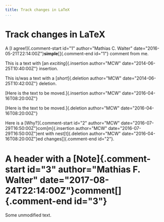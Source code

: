 ```yaml
---
title: Track changes in LaTeX
...
```


# Track changes in LaTeX

A [I agree!]{.comment-start id="1" author="Mathias C. Walter" date="2016-05-21T22:14:00Z"}**simple**[]{.comment-end id="1"} comment from me.

This is a text with [an *exciting*]{.insertion author="MCW" date="2014-06-25T10:40:00Z"} insertion.

This is/was a text with a [*short*]{.deletion author="MCW" date="2014-06-25T10:42:00Z"} deletion.

[Here is the text to be moved.]{.insertion author="MCW" date="2016-04-16T08:20:00Z"}

[Here is the text to be moved.]{.deletion author="MCW" date="2016-04-16T08:20:00Z"}

Here is a [Why?]{.comment-start id="2" author="MCW" date="2016-07-29T16:50:00Z"}com[m]{.insertion author="MCW" date="2016-07-29T16:50:00Z"}ent with nest[t]{.deletion author="MCW" date="2016-04-16T08:20:00Z"}ed changes[]{.comment-end id="2"}.

# A header with a [Note]{.comment-start id="3" author="Mathias F. Walter" date="2017-08-24T22:14:00Z"}comment[]{.comment-end id="3"}

Some unmodified text.
